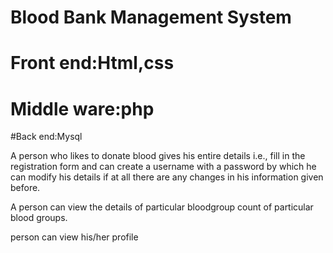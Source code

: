 # Blood Bank Management System
# Front end:Html,css
# Middle ware:php
#Back end:Mysql

A person who likes to donate blood gives his entire details i.e., fill in the registration form and can create a username with a password by which he can modify his details if at all there are any changes in his information given before.

A person can view the details of particular bloodgroup count of particular blood groups.

person can view his/her profile
